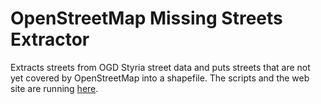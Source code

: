 OpenStreetMap Missing Streets Extractor
=======================================

Extracts streets from OGD Styria street data and puts streets that are not yet covered by OpenStreetMap into a shapefile. The scripts and the web site are running [here](http://osm-styria-missing-streets.thomaskonrad.at/).